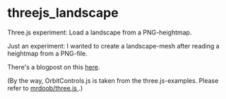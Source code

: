 threejs_landscape
=================

Three.js experiment: Load a landscape from a PNG-heightmap.

Just an experiment: I wanted to create a landscape-mesh after reading a heightmap from a PNG-file. 

There's a blogpost on this [here](http://lukaszielinski.de/blog/posts/2014/11/07/webgl-creating-a-landscape-mesh-with-three-dot-js-using-a-png-heightmap/ "Blogpost three js landscape").

(By the way, OrbitControls.js is taken from the three.js-examples. Please refer to [mrdoob/three.js ](https://github.com/mrdoob/three.js/ "Three.js repo").)
